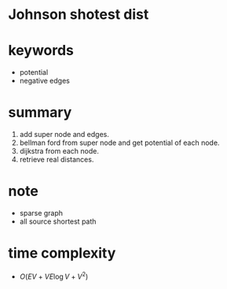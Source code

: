 # Johnson shotest dist 

# keywords 
- potential
- negative edges

# summary 
1. add super node and edges.
2. bellman ford from super node and get potential of each node.
3. dijkstra from each node.
4. retrieve real distances.


# note 
- sparse graph 
- all source shortest path


# time complexity 
- $O(EV + VE\log{V} + V^2)$